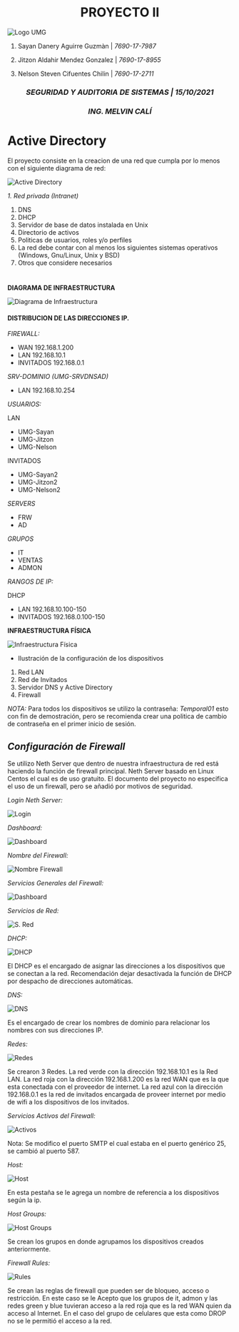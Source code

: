 # <center>**PROYECTO II**</center>
![Logo UMG](/Imagenes/LOGO.png)
1. Sayan Danery Aguirre Guzmàn   |     *7690-17-7987*

2. Jitzon Aldahir Mendez Gonzalez   |    *7690-17-8955*

3. Nelson Steven Cifuentes Chilin   |    *7690-17-2711*


### <CENTER>*SEGURIDAD Y AUDITORIA DE SISTEMAS | 15/10/2021*</CENTER>
### <CENTER>*ING. MELVIN CALÍ*</CENTER>
#
# <a name="Active Directory"></a>Active Directory

El proyecto consiste en la creacion de una red que cumpla por lo menos con el siguiente diagrama de red:

![Active Directory](/Imagenes/ActiveDirectory.png)

*1. Red privada (Intranet)*
1. DNS
2. DHCP
3. Servidor de base de datos instalada en Unix
4. Directorio de activos
1. Politicas de usuarios, roles y/o perfiles
5. La red debe contar con al menos los siguientes sistemas operativos (Windows, Gnu/Linux, 
Unix y BSD)
6. Otros que considere necesarios

#

**DIAGRAMA DE INFRAESTRUCTURA**

![Diagrama de Infraestructura](/Imagenes/Diagrama.jpeg)

#### DISTRIBUCION DE LAS DIRECCIONES IP.

*FIREWALL:*  

* WAN          192.168.1.200 
* LAN          192.168.10.1
* INVITADOS    192.168.0.1


*SRV-DOMINIO (UMG-SRVDNSAD)*

* LAN          192.168.10.254

*USUARIOS:*

LAN
* UMG-Sayan
* UMG-Jitzon
* UMG-Nelson

INVITADOS

* UMG-Sayan2
* UMG-Jitzon2
* UMG-Nelson2

*SERVERS*

* FRW
* AD

*GRUPOS*                
* IT
* VENTAS
* ADMON

*RANGOS DE IP:*

DHCP                 
* LAN         192.168.10.100-150
* INVITADOS   192.168.0.100-150

**INFRAESTRUCTURA FÍSICA**

![Infraestructura Física](/Imagenes/Infraestructura.png)
- Ilustración de la configuración de los dispositivos
1.	Red LAN
2.	Red de Invitados
3.	Servidor DNS y Active Directory
4.	Firewall

*NOTA:* Para todos los dispositivos se utilizo la contraseña: _Temporal01_ esto con fin de demostración, pero se recomienda crear una politica de cambio de contraseña en el primer inicio de sesión.

## *Configuración de Firewall*

Se utilizo Neth Server que dentro de nuestra infraestructura de red está haciendo la función de firewall principal. Neth Server basado en Linux Centos el cual es de uso gratuito. El documento del proyecto no especifica el uso de un firewall, pero se añadió por motivos de seguridad.

*Login Neth Server:*

![Login](/Imagenes/Login.png)

*Dashboard:*

![Dashboard](/Imagenes/Dashboard.png)

*Nombre del Firewall:*

![Nombre Firewall](/Imagenes/NombreFirewall.png)

*Servicios Generales del Firewall:*

![Dashboard](/Imagenes/ServiciosGeneralesF.png)

*Servicios de Red:*

![S. Red](/Imagenes/ServiciosdeRed.png)

*DHCP:*

![DHCP](/Imagenes/DHCP.png)

El DHCP es el encargado de asignar las direcciones a los dispositivos que se conectan a la red. Recomendación dejar desactivada la función de DHCP por despacho de direcciones automáticas.

*DNS:*

![DNS](/Imagenes/DNS.png)

Es el encargado de crear los nombres de dominio para relacionar los nombres con sus direcciones IP.

*Redes:*

![Redes](/Imagenes/REDES.png)

Se crearon 3 Redes. La red verde con la dirección 192.168.10.1 es la Red LAN. La red roja con la dirección 192.168.1.200 es la red WAN que es la que esta conectada con el proveedor de internet. La red azul con la dirección 192.168.0.1 es la red de invitados encargada de proveer internet por medio de wifi a los dispositivos de los invitados.

*Servicios Activos del Firewall:*

![Activos](/Imagenes/ServiciosActivosFirewall.png)

Nota: Se modifico el puerto SMTP el cual estaba en el puerto genérico 25, se cambió al puerto 587.

*Host:*

![Host](/Imagenes/Host.png)

En esta pestaña se le agrega un nombre de referencia a los dispositivos según la ip.

*Host Groups:*

![Host Groups](/Imagenes/HostGroups.png)

Se crean los grupos en donde agrupamos los dispositivos creados anteriormente.

*Firewall Rules:*

![Rules](/Imagenes/FirewallRules.png)

Se crean las reglas de firewall que pueden ser de bloqueo, acceso o restricción. En este caso se le Acepto que los grupos de it, admon y las redes green y blue tuvieran acceso a la red roja que es la red WAN quien da acceso al Internet. En el caso del grupo de celulares que esta como DROP no se le permitió el acceso a la red.
